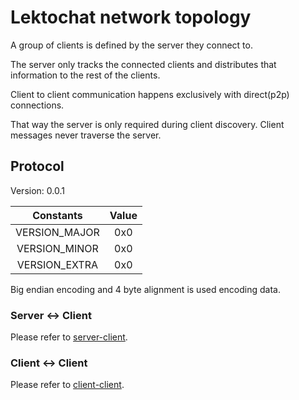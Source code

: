 # Lektochat network topology

A group of clients is defined by the server they connect to.

The server only tracks the connected clients and distributes that information to the rest of the clients.

Client to client communication happens exclusively with direct(p2p) connections.

That way the server is only required during client discovery. Client messages never traverse the server.

## Protocol

Version: 0.0.1

|   Constants   |  Value  |
|:-------------:|:-------:|
| VERSION_MAJOR |   0x0   |
| VERSION_MINOR |   0x0   |
| VERSION_EXTRA |   0x0   |

Big endian encoding and 4 byte alignment is used encoding data.

### Server \<-\> Client

Please refer to [server-client](server_client.md).

### Client \<-\> Client

Please refer to [client-client](client_client.md).
